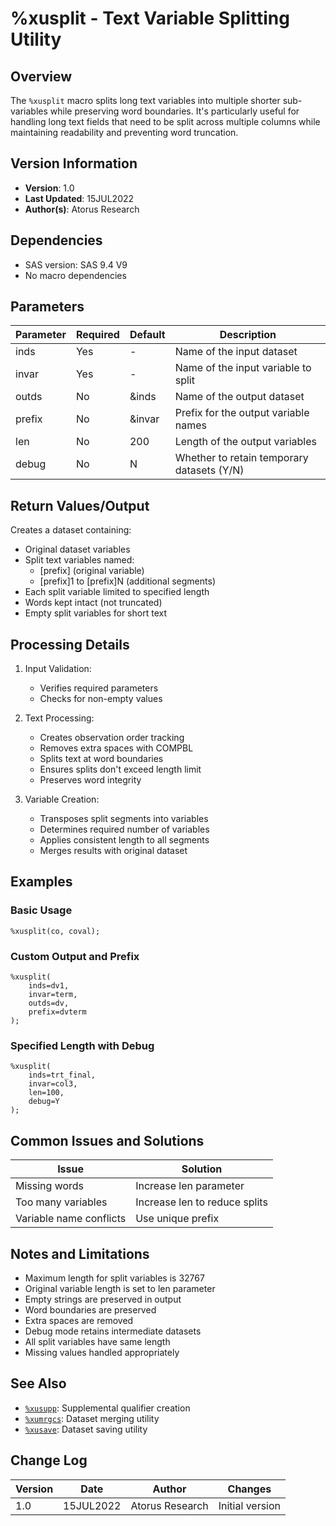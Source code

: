 # %xusplit - Text Variable Splitting Utility

## Overview
The `%xusplit` macro splits long text variables into multiple shorter sub-variables while preserving word boundaries. It's particularly useful for handling long text fields that need to be split across multiple columns while maintaining readability and preventing word truncation.

## Version Information
- **Version**: 1.0
- **Last Updated**: 15JUL2022
- **Author(s)**: Atorus Research

## Dependencies
- SAS version: SAS 9.4 V9
- No macro dependencies

## Parameters
| Parameter | Required | Default | Description |
|-----------|----------|---------|-------------|
| inds | Yes | - | Name of the input dataset |
| invar | Yes | - | Name of the input variable to split |
| outds | No | &inds | Name of the output dataset |
| prefix | No | &invar | Prefix for the output variable names |
| len | No | 200 | Length of the output variables |
| debug | No | N | Whether to retain temporary datasets (Y/N) |

## Return Values/Output
Creates a dataset containing:
- Original dataset variables
- Split text variables named:
  - [prefix] (original variable)
  - [prefix]1 to [prefix]N (additional segments)
- Each split variable limited to specified length
- Words kept intact (not truncated)
- Empty split variables for short text

## Processing Details
1. Input Validation:
   - Verifies required parameters
   - Checks for non-empty values

2. Text Processing:
   - Creates observation order tracking
   - Removes extra spaces with COMPBL
   - Splits text at word boundaries
   - Ensures splits don't exceed length limit
   - Preserves word integrity

3. Variable Creation:
   - Transposes split segments into variables
   - Determines required number of variables
   - Applies consistent length to all segments
   - Merges results with original dataset

## Examples

### Basic Usage
```sas
%xusplit(co, coval);
```

### Custom Output and Prefix
```sas
%xusplit(
    inds=dv1,
    invar=term,
    outds=dv,
    prefix=dvterm
);
```

### Specified Length with Debug
```sas
%xusplit(
    inds=trt_final,
    invar=col3,
    len=100,
    debug=Y
);
```

## Common Issues and Solutions
| Issue | Solution |
|-------|----------|
| Missing words | Increase len parameter |
| Too many variables | Increase len to reduce splits |
| Variable name conflicts | Use unique prefix |

## Notes and Limitations
- Maximum length for split variables is 32767
- Original variable length is set to len parameter
- Empty strings are preserved in output
- Word boundaries are preserved
- Extra spaces are removed
- Debug mode retains intermediate datasets
- All split variables have same length
- Missing values handled appropriately

## See Also
- [`%xusupp`](/man/global/xusupp.md): Supplemental qualifier creation
- [`%xumrgcs`](/man/global/xumrgcs.md): Dataset merging utility
- [`%xusave`](/man/global/xusave.md): Dataset saving utility

## Change Log
| Version | Date | Author | Changes |
|---------|------|---------|---------|
| 1.0 | 15JUL2022 | Atorus Research | Initial version | 